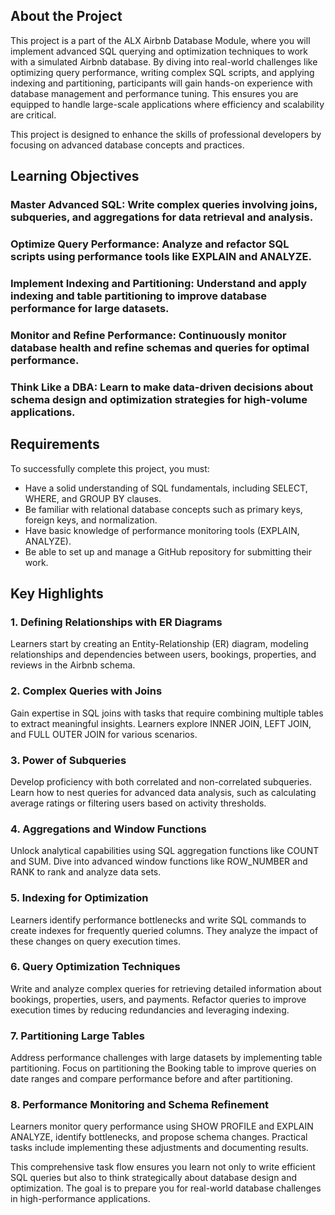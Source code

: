 ## About the Project

This project is a part of the ALX Airbnb Database Module, where you will implement advanced SQL querying and optimization techniques to work with a simulated Airbnb database. By diving into real-world challenges like optimizing query performance, writing complex SQL scripts, and applying indexing and partitioning, participants will gain hands-on experience with database management and performance tuning. This ensures you are equipped to handle large-scale applications where efficiency and scalability are critical.

This project is designed to enhance the skills of professional developers by focusing on advanced database concepts and practices.

## Learning Objectives
 
### Master Advanced SQL: Write complex queries involving joins, subqueries, and aggregations for data retrieval and analysis.

### Optimize Query Performance: Analyze and refactor SQL scripts using performance tools like EXPLAIN and ANALYZE.

### Implement Indexing and Partitioning: Understand and apply indexing and table partitioning to improve database performance for large datasets.

### Monitor and Refine Performance: Continuously monitor database health and refine schemas and queries for optimal performance.

### Think Like a DBA: Learn to make data-driven decisions about schema design and optimization strategies for high-volume applications.

## Requirements

To successfully complete this project, you must:

* Have a solid understanding of SQL fundamentals, including SELECT, WHERE, and GROUP BY clauses.
* Be familiar with relational database concepts such as primary keys, foreign keys, and normalization.
* Have basic knowledge of performance monitoring tools (EXPLAIN, ANALYZE).
* Be able to set up and manage a GitHub repository for submitting their work.

## Key Highlights

### 1. Defining Relationships with ER Diagrams
Learners start by creating an Entity-Relationship (ER) diagram, modeling relationships and dependencies between users, bookings, properties, and reviews in the Airbnb schema.

### 2. Complex Queries with Joins
Gain expertise in SQL joins with tasks that require combining multiple tables to extract meaningful insights. Learners explore INNER JOIN, LEFT JOIN, and FULL OUTER JOIN for various scenarios.

### 3. Power of Subqueries
Develop proficiency with both correlated and non-correlated subqueries. Learn how to nest queries for advanced data analysis, such as calculating average ratings or filtering users based on activity thresholds.

### 4. Aggregations and Window Functions
Unlock analytical capabilities using SQL aggregation functions like COUNT and SUM. Dive into advanced window functions like ROW_NUMBER and RANK to rank and analyze data sets.

### 5. Indexing for Optimization
Learners identify performance bottlenecks and write SQL commands to create indexes for frequently queried columns. They analyze the impact of these changes on query execution times.

### 6. Query Optimization Techniques
Write and analyze complex queries for retrieving detailed information about bookings, properties, users, and payments. Refactor queries to improve execution times by reducing redundancies and leveraging indexing.

### 7. Partitioning Large Tables
Address performance challenges with large datasets by implementing table partitioning. Focus on partitioning the Booking table to improve queries on date ranges and compare performance before and after partitioning.

### 8. Performance Monitoring and Schema Refinement
Learners monitor query performance using SHOW PROFILE and EXPLAIN ANALYZE, identify bottlenecks, and propose schema changes. Practical tasks include implementing these adjustments and documenting results.

This comprehensive task flow ensures you learn not only to write efficient SQL queries but also to think strategically about database design and optimization. The goal is to prepare you for real-world database challenges in high-performance applications.